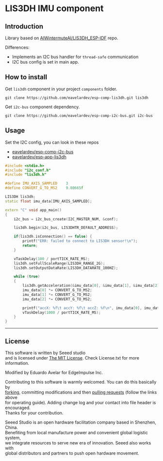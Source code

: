 # LIS3DH IMU component

## Introduction

Library based on [AIWintermuteAI/LIS3DH_ESP-IDF](https://github.com/AIWintermuteAI/LIS3DH_ESP-IDF) repo.

Differences:
* Implements an I2C bus handler for `thread-safe` communication
* I2C bus config is set in main app.

## How to install 

Get `lis3dh` component in your project `components` folder.
```
git clone https://github.com/eavelardev/esp-comp-lis3dh.git lis3dh
```

Get `i2c-bus` component dependency.
```
git clone https://github.com/eavelardev/esp-comp-i2c-bus.git i2c-bus
```

## Usage

Set the I2C config, you can look in these repos
* [eavelardev/esp-comp-i2c-bus](https://github.com/eavelardev/esp-comp-i2c-bus)
* [eavelardev/esp-app-lis3dh](https://github.com/eavelardev/esp-app-lis3dh)

```c++
#include <stdio.h>
#include "i2c_conf.h"
#include "lis3dh.h"

#define IMU_AXIS_SAMPLED    3
#define CONVERT_G_TO_MS2    9.80665f

LIS3DH lis3dh;
static float imu_data[IMU_AXIS_SAMPLED];

extern "C" void app_main()
{
    i2c_bus = i2c_bus_create(I2C_MASTER_NUM, &conf);

    lis3dh.begin(i2c_bus, LIS3DHTR_DEFAULT_ADDRESS);

    if(lis3dh.isConnection() == false) {
        printf("ERR: failed to connect to LIS3DH sensor!\n");
        return;
    }

    vTaskDelay(100 / portTICK_RATE_MS);
    lis3dh.setFullScaleRange(LIS3DH_RANGE_2G);
    lis3dh.setOutputDataRate(LIS3DH_DATARATE_100HZ);

    while (true)
    {
        lis3dh.getAcceleration(&imu_data[0], &imu_data[1], &imu_data[2]);
        imu_data[0] *= CONVERT_G_TO_MS2;
        imu_data[1] *= CONVERT_G_TO_MS2;
        imu_data[2] *= CONVERT_G_TO_MS2;

        printf("accX: %f\t accY: %f\t accZ: %f\n", imu_data[0], imu_data[1], imu_data[2]);
        vTaskDelay(1000 / portTICK_RATE_MS);
    }
}
```

----
## License
This software is written by Seeed studio<br>
and is licensed under [The MIT License](http://opensource.org/licenses/mit-license.php). Check License.txt for more information.<br>

Modified by Eduardo Avelar for EdgeImpulse Inc.

Contributing to this software is warmly welcomed. You can do this basically by<br>
[forking](https://help.github.com/articles/fork-a-repo), committing modifications and then [pulling requests](https://help.github.com/articles/using-pull-requests) (follow the links above<br>
for operating guide). Adding change log and your contact into file header is encouraged.<br>
Thanks for your contribution.

Seeed Studio is an open hardware facilitation company based in Shenzhen, China. <br>
Benefiting from local manufacture power and convenient global logistic system, <br>
we integrate resources to serve new era of innovation. Seeed also works with <br>
global distributors and partners to push open hardware movement.<br>
